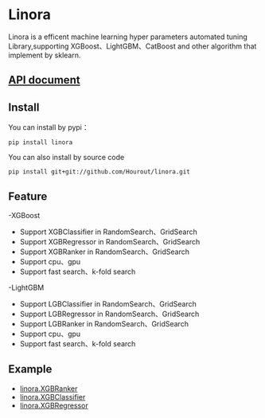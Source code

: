 # Linora
Linora is a efficent machine learning hyper parameters automated tuning Library,supporting XGBoost、LightGBM、CatBoost and other algorithm that implement by sklearn. 
 
## [API document](https://github.com/Hourout/linora/blob/master/document/English_API.md)

## Install
You can install by pypi：
```
pip install linora
```
You can also install by source code
```
pip install git+git://github.com/Hourout/linora.git
```

## Feature
-XGBoost
  - Support XGBClassifier in RandomSearch、GridSearch
  - Support XGBRegressor in RandomSearch、GridSearch
  - Support XGBRanker in RandomSearch、GridSearch
  - Support cpu、gpu
  - Support fast search、k-fold search

-LightGBM
  - Support LGBClassifier in RandomSearch、GridSearch
  - Support LGBRegressor in RandomSearch、GridSearch
  - Support LGBRanker in RandomSearch、GridSearch
  - Support cpu、gpu
  - Support fast search、k-fold search

## Example
- [linora.XGBRanker](https://github.com/Hourout/linora/blob/master/example/XGBRanker.ipynb)
- [linora.XGBClassifier](https://github.com/Hourout/linora/blob/master/example/XGBClassifier.ipynb)
- [linora.XGBRegressor](https://github.com/Hourout/linora/blob/master/example/XGBRegressor.ipynb)
